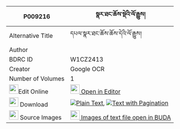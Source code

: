 |P009216|སྣར་ཐང་ཆོས་སྡེའི་ལོ་རྒྱུས། 
| --- | --- 
|Alternative Title |དཔལ་སྣར་ཐང་ཆོས་ཆོས་དེའི་ལོ་རྒྱུས།
|Author | 
|BDRC ID | W1CZ2413
|Creator | Google OCR
|Number of Volumes| 1
|<img width="25" src="https://img.icons8.com/color/25/000000/edit-property.png">Edit Online| [<img width="25" src="https://avatars.githubusercontent.com/u/45091458?s=200&v=4"> Open in Editor](http://editor.openpecha.org/P009216)
|<img width="25" src="https://img.icons8.com/fluent/48/000000/download-2.png"/>  Download | [![](https://img.icons8.com/color/20/000000/txt.png)Plain Text](https://github.com/Openpecha/P009216/releases/download/v1/na_ra_tang_chode_i_logyu_plain_P009216.zip), [![](https://img.icons8.com/color/20/000000/txt.png)Text with Pagination](https://github.com/Openpecha/P009216/releases/download/v1/na_ra_tang_chode_i_logyu_pages_P009216.zip)
|<img width="25" src="https://img.icons8.com/plasticine/100/000000/pictures-folder.png"/>  Source Images | [<img width="25" src="https://library.bdrc.io/icons/BUDA-small.svg"> Images of text file open in BUDA](https://library.bdrc.io/show/bdr:W1CZ2413)